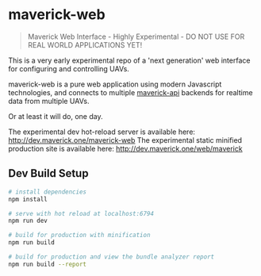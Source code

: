 # maverick-web

> Maverick Web Interface - Highly Experimental - DO NOT USE FOR REAL WORLD APPLICATIONS YET!

This is a very early experimental repo of a 'next generation' web interface for configuring and controlling UAVs.

maverick-web is a pure web application using modern Javascript technologies, and connects to multiple [maverick-api](https://github.com/goodrobots/maverick-api) backends for realtime data from multiple UAVs.

Or at least it will do, one day.

The experimental dev hot-reload server is available here: http://dev.maverick.one/maverick-web
The experimental static minified production site is available here: http://dev.maverick.one/web/maverick

## Dev Build Setup

``` bash
# install dependencies
npm install

# serve with hot reload at localhost:6794
npm run dev

# build for production with minification
npm run build

# build for production and view the bundle analyzer report
npm run build --report
```
